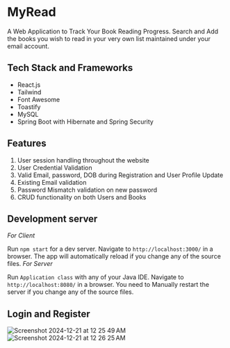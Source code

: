 # MyRead

A Web Application to Track Your Book Reading Progress. Search and Add the books you wish to read in your very own list maintained under your email account.

## Tech Stack and Frameworks

* React.js 
* Tailwind
* Font Awesome
* Toastify
* MySQL
* Spring Boot with Hibernate and Spring Security

## Features

1. User session handling throughout the website
2. User Credential Validation
3. Valid Email, password, DOB during Registration and User Profile Update
4. Existing Email validation
5. Password Mismatch validation on new password
6. CRUD functionality on both Users and Books

## Development server

*For Client* 

Run `npm start` for a dev server. Navigate to `http://localhost:3000/` in a browser. The app will automatically reload if you change any of the source files.
*For Server* 

Run `Application class` with any of your Java IDE. Navigate to `http://localhost:8080/` in a browser. You need to Manually restart the server if you change any of the source files.

## Login and Register
![Screenshot 2024-12-21 at 12 25 49 AM](https://github.com/user-attachments/assets/b72eb5a6-a870-4968-b663-fce4321e5a31)
![Screenshot 2024-12-21 at 12 26 25 AM](https://github.com/user-attachments/assets/34787380-fcc2-4ec1-9f8a-21c5bddcd7c3)
